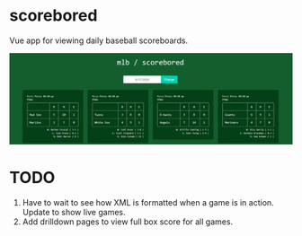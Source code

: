 # scorebored

Vue app for viewing daily baseball scoreboards.

<img src="./images/screenshot.png">

# TODO
1. Have to wait to see how XML is formatted when a game is in action. Update to show live games.
2. Add drilldown pages to view full box score for all games.
